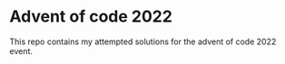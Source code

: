 # Advent of code 2022
This repo contains my attempted solutions for the advent of code 2022 event.

